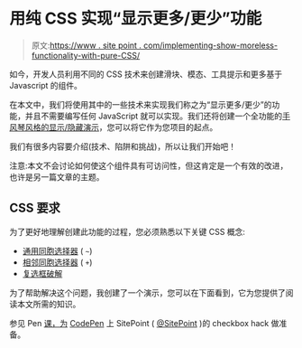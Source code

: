 # 用纯 CSS 实现“显示更多/更少”功能

> 原文:[https://www . site point . com/implementing-show-moreless-functionality-with-pure-CSS/](https://www.sitepoint.com/implementing-show-moreless-functionality-with-pure-css/)

如今，开发人员利用不同的 CSS 技术来创建滑块、模态、工具提示和更多基于 Javascript 的组件。

在本文中，我们将使用其中的一些技术来实现我们称之为“显示更多/更少”的功能，并且不需要编写任何 JavaScript 就可以实现。我们还将创建一个全功能的[手风琴风格的显示/隐藏演示](http://codepen.io/SitePoint/pen/YXRxqE)，您可以将它作为您项目的起点。

我们有很多内容要介绍(技术、陷阱和挑战)，所以让我们开始吧！

注意:本文不会讨论如何使这个组件具有可访问性，但这肯定是一个有效的改进，也许是另一篇文章的主题。

## CSS 要求

为了更好地理解创建此功能的过程，您必须熟悉以下关键 CSS 概念:

*   [通用同胞选择器](http://dev.w3.org/csswg/selectors-3/#general-sibling-combinators) ( `~`)
*   [相邻同胞选择器](http://dev.w3.org/csswg/selectors-3/#adjacent-sibling-combinators) ( `+`)
*   [复选框破解](http://www.thecssninja.com/talks/abuse_checkboxes/#/)

为了帮助解决这个问题，我创建了一个演示，您可以在下面看到，它为您提供了阅读本文所需的知识。

参见 Pen [课，为](http://codepen.io/SitePoint/pen/QbJMGR/) [CodePen](http://codepen.io) 上 SitePoint ( [@SitePoint](http://codepen.io/SitePoint) )的 checkbox hack 做准备。